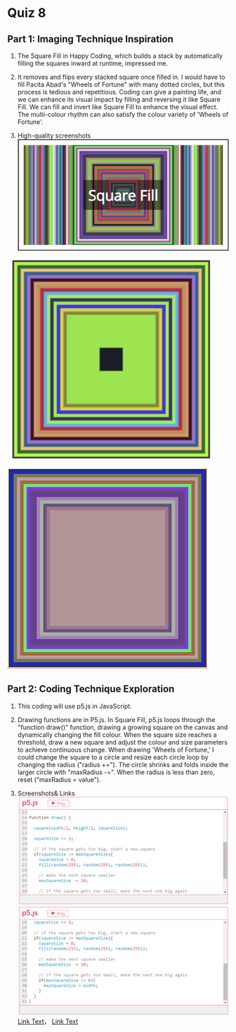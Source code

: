 # Quiz 8

## **Part 1: Imaging Technique Inspiration**
1. The Square Fill in Happy Coding, which builds a stack by automatically filling the squares inward at runtime, impressed me. 

2. It removes and flips every stacked square once filled in. I would have to fill Pacita Abad's "Wheels of Fortune" with many dotted circles, but this process is tedious and repetitious. Coding can give a painting life, and we can enhance its visual impact by filling and reversing it like Square Fill. We can fill and invert like Square Fill to enhance the visual effect. The multi-colour rhythm can also satisfy the colour variety of 'Wheels of Fortune'. 

3. High-quality screenshots
![An image of a cat](image/111.png)

![An image of a cat](image/222.png)

![An image of a cat](image/333.png)



## **Part 2: Coding Technique Exploration**
1. This coding will use p5.js in JavaScript.

2. Drawing functions are in P5.js. In Square Fill, p5.js loops through the "function draw()" function, drawing a growing square on the canvas and dynamically changing the fill colour. When the square size reaches a threshold, draw a new square and adjust the colour and size parameters to achieve continuous change. When drawing 'Wheels of Fortune,' I could change the square to a circle and resize each circle loop by changing the radius ("radius +="). The circle shrinks and folds inside the larger circle with "maxRadius -=". When the radius is less than zero, reset ("maxRadius = value").  

3. Screenshots& Links
![An image of a cat](image/444.png)
![An image of a cat](image/555.png)
[Link Text](https://happycoding.io/tutorials/p5js/animation/square-fill)，
[Link Text](https://p5js.org/reference/#/p5/draw)




